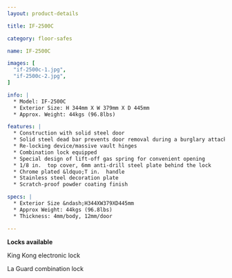 ```yaml
---
layout: product-details

title: IF-2500C

category: floor-safes

name: IF-2500C

images: [
  "if-2500c-1.jpg",
  "if-2500c-2.jpg",
]

info: |
  * Model: IF-2500C
  * Exterior Size: H 344mm X W 379mm X D 445mm
  * Approx. Weight: 44kgs (96.8lbs)

features: |
  * Construction with solid steel door
  * Solid steel dead bar prevents door removal during a burglary attack
  * Re-locking device/massive vault hinges
  * Combination lock equipped
  * Special design of lift-off gas spring for convenient opening
  * 1/8 in.  top cover, 6mm anti-drill steel plate behind the lock
  * Chrome plated &ldquo;T in.  handle
  * Stainless steel decoration plate
  * Scratch-proof powder coating finish

specs: |
  * Exterior Size &ndash;H344XW379XD445mm
  * Approx Weight: 44kgs (96.8lbs)
  * Thickness: 4mm/body, 12mm/door

---
```


**Locks available**

King Kong electronic lock

La Guard combination lock
